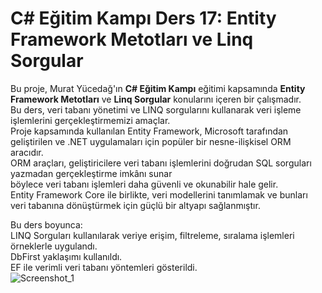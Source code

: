 # C# Eğitim Kampı Ders 17: Entity Framework Metotları ve Linq Sorgular

Bu proje, Murat Yücedağ'ın **C# Eğitim Kampı** eğitimi kapsamında **Entity Framework Metotları** ve **Linq Sorgular** konularını içeren bir çalışmadır.<br> 
Bu ders, veri tabanı yönetimi ve LINQ sorgularını kullanarak veri işleme işlemlerini gerçekleştirmemizi amaçlar.<br>
Proje kapsamında kullanılan Entity Framework, Microsoft tarafından geliştirilen ve .NET uygulamaları için popüler bir nesne-ilişkisel ORM aracıdır. <br>
ORM araçları, geliştiricilere veri tabanı işlemlerini doğrudan SQL sorguları yazmadan gerçekleştirme imkânı sunar <br>
böylece veri tabanı işlemleri daha güvenli ve okunabilir hale gelir. <br>
Entity Framework Core ile birlikte, veri modellerini tanımlamak ve bunları veri tabanına dönüştürmek için güçlü bir altyapı sağlanmıştır.<br>

Bu ders boyunca: <br>
LINQ Sorguları kullanılarak veriye erişim, filtreleme, sıralama işlemleri örneklerle uygulandı. <br>
DbFirst yaklaşımı kullanıldı.<br>
EF ile verimli veri tabanı yöntemleri gösterildi.<br>
![Screenshot_1](https://github.com/user-attachments/assets/1aba81d5-9bb4-43b0-a62c-d9500c8088e4)

